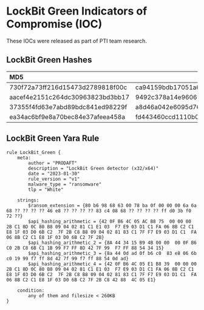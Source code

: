 # LockBit Green Indicators of Compromise (IOC)

These IOCs were released as part of PTI team research.

## LockBit Green Hashes

| MD5                              | SHA1                                     | SHA256                                                           |
| :------------------------------- | ---------------------------------------- | ---------------------------------------------------------------- |
| 730f72a73ff216d15473d2789818f00c | ca94159bdb17051a6cce8a5deeee89942c9154b9 | 27b8ee04d9d59da8e07203c0ab1fc671215fb14edb35cb2e3122c1c0df83bff8 |
| aacef4e2151c264dc30963823bd3bb17 | 9492c378a14e9606157145d49e35a9841383121d | 45c317200e27e5c5692c59d06768ca2e7eeb446d6d495084f414d0f261f75315 |
| 37355f4fd63e7abd89bdc841ed98229f | a8d46a042e6095d7671dbac2aeff74c7bb5e792a | b3ea0f4f442da3106c0d4f97cf20e244b84d719232ca90b3b7fc6e59e37e1ca1 |
| ea34ac6bf9e8a70bec84e37afeea458a | fd443460ccd1110b0a77385f2f66a38d3f527966 | fb49b940570cfd241dea27ae768ac420e863d9f26c5d64f0d10aea4dd0bf0ce3 |

## LockBit Green Yara Rule
```
rule LockBit_Green {
    meta:
        author = "PRODAFT"
        description = "LockBit Green detector (x32/x64)"
        date = "2023-01-30"
        rule_version = "v1"
        malware_type = "ransomware"
        tlp = "White"

    strings:
        $ransom_extension = {80 b6 98 68 63 00 78 ba 0f 00 00 00 6a 6a 68 ?? ?? ?? ?? 46 e8 ?? ?? ?? ?? 83 c4 08 68 ?? ?? ?? ?? ff d0 3b f0 72 ??}
        $api_hashing_arithmetic = {42 0F B6 4C 05 AC B8 75  00 00 00 2B C1 8D 0C 80 B8 09 04 02 81 C1 E1 03  F7 E9 03 D1 C1 FA 06 8B C2 C1 E8 1F 03 D0 6B C2  7F 2B C8 B8 09 04 02 81 83 C1 7F F7 E9 03 D1 C1  FA 06 8B C2 C1 E8 1F 03 D0 6B C2 7F 2B}
        $api_hashing_arithmetic_2 = {8A 44 34 15 B9 4B 00 00  00 0F B6 C0 2B C8 6B C1 1B 99 F7 FF 8D 42 7F 99  F7 FF 88 54 34 15}
        $api_hashing_arithmetic_3 = {8a 44 0d ad 0f b6 c0  83 e8 06 6b c0 19 99 f7 ff 8d 42 7f 99 f7 ff 88 54 0d ad}
        $api_hashing_arithmetic_4 = {42 0F B6 4C 05 E1 B8 39  00 00 00 2B C1 8D 0C 80 B8 09 04 02 81 C1 E1 03  F7 E9 03 D1 C1 FA 06 8B C2 C1 E8 1F 03 D0 6B C2  7F 2B C8 B8 09 04 02 81 83 C1 7F F7 E9 03 D1 C1  FA 06 8B C2 C1 E8 1F 03 D0 6B C2 7F 2B C8 42 88  4C 05 E1}

    condition:
        any of them and filesize < 260KB
}
```
